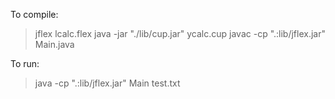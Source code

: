 To compile:
>jflex lcalc.flex
>java -jar "./lib/cup.jar" ycalc.cup
>javac -cp ".:lib/jflex.jar" Main.java

To run:
>java -cp ".:lib/jflex.jar" Main test.txt

